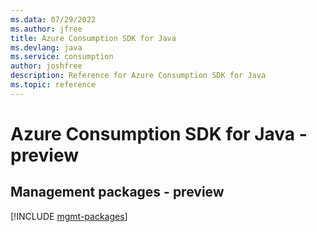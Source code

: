 ```yaml
---
ms.data: 07/29/2022
ms.author: jfree
title: Azure Consumption SDK for Java
ms.devlang: java
ms.service: consumption
author: joshfree
description: Reference for Azure Consumption SDK for Java
ms.topic: reference
---
```

# Azure Consumption SDK for Java - preview

## Management packages - preview
[!INCLUDE [mgmt-packages](consumption-mgmt-index.md)]